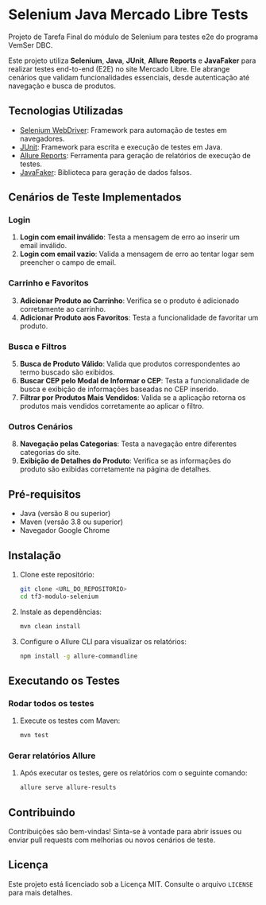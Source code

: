 # Selenium Java Mercado Libre Tests

Projeto de Tarefa Final do módulo de Selenium para testes e2e do programa VemSer DBC.

Este projeto utiliza **Selenium**, **Java**, **JUnit**, **Allure Reports** e **JavaFaker** para realizar testes end-to-end (E2E) no site Mercado Libre. Ele abrange cenários que validam funcionalidades essenciais, desde autenticação até navegação e busca de produtos.

## Tecnologias Utilizadas

- [Selenium WebDriver](https://www.selenium.dev/): Framework para automação de testes em navegadores.
- [JUnit](https://junit.org/): Framework para escrita e execução de testes em Java.
- [Allure Reports](https://docs.qameta.io/allure/): Ferramenta para geração de relatórios de execução de testes.
- [JavaFaker](https://github.com/DiUS/java-faker): Biblioteca para geração de dados falsos.

## Cenários de Teste Implementados

### Login
1. **Login com email inválido**: Testa a mensagem de erro ao inserir um email inválido.
2. **Login com email vazio**: Valida a mensagem de erro ao tentar logar sem preencher o campo de email.

### Carrinho e Favoritos
3. **Adicionar Produto ao Carrinho**: Verifica se o produto é adicionado corretamente ao carrinho.
4. **Adicionar Produto aos Favoritos**: Testa a funcionalidade de favoritar um produto.

### Busca e Filtros
5. **Busca de Produto Válido**: Valida que produtos correspondentes ao termo buscado são exibidos.
6. **Buscar CEP pelo Modal de Informar o CEP**: Testa a funcionalidade de busca e exibição de informações baseadas no CEP inserido.
7. **Filtrar por Produtos Mais Vendidos**: Valida se a aplicação retorna os produtos mais vendidos corretamente ao aplicar o filtro.

### Outros Cenários
8. **Navegação pelas Categorias**: Testa a navegação entre diferentes categorias do site.
9. **Exibição de Detalhes do Produto**: Verifica se as informações do produto são exibidas corretamente na página de detalhes.

## Pré-requisitos

- Java (versão 8 ou superior)
- Maven (versão 3.8 ou superior)
- Navegador Google Chrome

## Instalação

1. Clone este repositório:

   ```bash
   git clone <URL_DO_REPOSITORIO>
   cd tf3-modulo-selenium
   ```

2. Instale as dependências:

   ```bash
   mvn clean install
   ```

3. Configure o Allure CLI para visualizar os relatórios:

   ```bash
   npm install -g allure-commandline
   ```

## Executando os Testes

### Rodar todos os testes

1. Execute os testes com Maven:

   ```bash
   mvn test
   ```

### Gerar relatórios Allure

1. Após executar os testes, gere os relatórios com o seguinte comando:

   ```bash
   allure serve allure-results
   ```

## Contribuindo

Contribuições são bem-vindas! Sinta-se à vontade para abrir issues ou enviar pull requests com melhorias ou novos cenários de teste.

## Licença

Este projeto está licenciado sob a Licença MIT. Consulte o arquivo `LICENSE` para mais detalhes.
